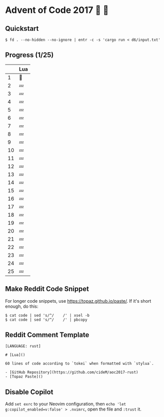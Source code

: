 # Advent of Code 2017 :santa: :christmas_tree:

## Quickstart

```shell
$ fd . --no-hidden --no-ignore | entr -c -s 'cargo run < d6/input.txt'
```

## Progress (1/25)

|     | Lua    |
| --- | ------ |
| 1   | :bell: |
| 2   | :zzz: |
| 3   | :zzz: |
| 4   | :zzz: |
| 5   | :zzz: |
| 6   | :zzz: |
| 7   | :zzz: |
| 8   | :zzz: |
| 9   | :zzz: |
| 10  | :zzz: |
| 11  | :zzz: |
| 12  | :zzz: |
| 13  | :zzz: |
| 14  | :zzz: |
| 15  | :zzz: |
| 16  | :zzz: |
| 17  | :zzz: |
| 18  | :zzz: |
| 19  | :zzz: |
| 20  | :zzz: |
| 21  | :zzz:  |
| 22  | :zzz:  |
| 23  | :zzz: |
| 24  | :zzz:  |
| 25  | :zzz:  |

## Make Reddit Code Snippet

For longer code snippets, use https://topaz.github.io/paste/. If it's short enough, do this:

```
$ cat code | sed 's/^/    /' | xsel -b
$ cat code | sed 's/^/    /' | pbcopy
```

## Reddit Comment Template

```text
[LANGUAGE: rust]

# [Lua]()

60 lines of code according to `tokei` when formatted with `stylua`.

- [GitHub Repository](https://github.com/cideM/aoc2017-rust)
- [Topaz Paste]()
```

## Disable Copilot

Add `set exrc` to your Neovim configuration, then `echo 'let g:copilot_enabled=v:false' > .nvimrc`, open the file and `:trust` it.
